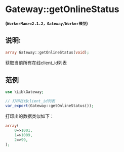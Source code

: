 # Gateway::getOnlineStatus
**(```WorkerMan>=2.1.2，Gateway/Worker模型```)**

## 说明:
```php
array Gateway::getOnlineStatus(void);
```

获取当前所有在线client_id列表


## 范例
```php
use \Lib\Gateway;

// 打印在线client_id列表
var_export(Gateway::getOnlineStatus());
```

打印出的数据类似如下：
```php
array(
    0=>1001,
    1=>1009,
    2=>99,
);
```
